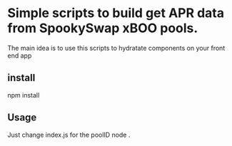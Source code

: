 # Simple scripts to build get APR data from SpookySwap xBOO pools.

The main idea is to use this scripts to hydratate components on your front end app

## install

npm install

## Usage

Just change index.js for the poolID
node .
